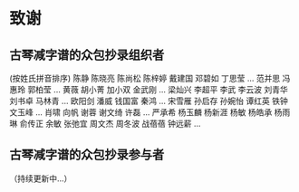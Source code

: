 # 致谢

## 古琴减字谱的众包抄录组织者

(按姓氏拼音排序)
陈静 陈晓亮 陈尚松 陈梓婷 
戴建国 邓碧如 丁思莹 ...
范并思 
冯惠玲 
郭柏莹 ...
黄薇 
胡小菁 
加小双 
金武刚 ...
梁灿兴 
李超平 李武 李云波 
刘青华 刘书卓 
马林青 ...
欧阳剑 
潘威 
钱国富 
秦鸿  ...
宋雪雁 
孙启存 孙婉怡 
谭红英 
铁钟 
文玉峰  ...
肖啸 
向帆 
谢蓉 谢文绮 
许磊  ...
严承希 
杨玉麟 杨新涯 杨敏 杨皓承 杨雨琳 
俞传正 
余敏 
张弛宜 
周文杰 周冬波 
战蓓蓓 
钟远薪 ...

## 古琴减字谱的众包抄录参与者
（持续更新中...）
